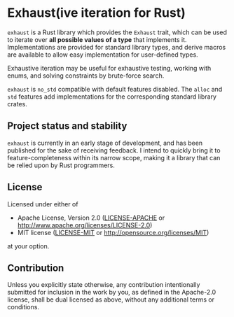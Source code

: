 Exhaust(ive iteration for Rust)
===============================

`exhaust` is a Rust library which provides the `Exhaust` trait, which can be used to iterate over **all possible values of a type** that implements it. Implementations are provided for standard library types, and derive macros are available to allow easy implementation for user-defined types.

Exhaustive iteration may be useful for exhaustive testing, working with enums, and solving constraints by brute-force search.

`exhaust` is `no_std` compatible with default features disabled. The `alloc` and `std` features add implementations for the corresponding standard library crates.

Project status and stability
----------------------------

`exhaust` is currently in an early stage of development, and has been published for the sake of receiving feedback. I intend to quickly bring it to feature-completeness within its narrow scope, making it a library that can be relied upon by Rust programmers.

License
-------

Licensed under either of

 * Apache License, Version 2.0
   ([LICENSE-APACHE](LICENSE-APACHE) or http://www.apache.org/licenses/LICENSE-2.0)
 * MIT license
   ([LICENSE-MIT](LICENSE-MIT) or http://opensource.org/licenses/MIT)

at your option.

Contribution
------------

Unless you explicitly state otherwise, any contribution intentionally submitted
for inclusion in the work by you, as defined in the Apache-2.0 license, shall be
dual licensed as above, without any additional terms or conditions.